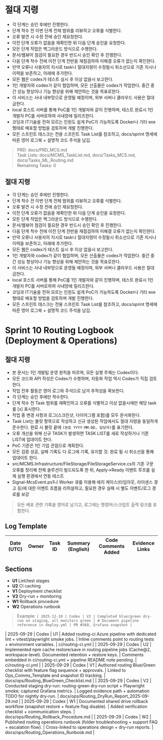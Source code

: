 # 절대 지령
- 각 단계는 승인 후에만 진행한다.
- 단계 착수 전 이번 단계 전체 범위를 리뷰하고 오류를 식별한다.
- 오류 발견 시 수정 전에 승인 재요청한다.
- 이전 단계 오류가 없음을 재확인한 뒤 다음 단계 승인을 요청한다.
- 모든 단계 작업은 백그라운드 방식으로 수행한다.
- 문서/웹뷰어 점검이 필요한 경우 반드시 승인 확인 후 진행한다.
- 다음 단계 착수 전에 이전 단계 전반을 재점검하여 미해결 오류가 없는지 확인한다.
- 만약 오류나 사용자의 지시로 task나 절대지령이 수정될시 취소선으로 기존 지시나 이력을 보존하고, 아래에 추가한다.
- 모든 웹은 codex가 테스트 실시 후 이상 없을시 보고한다.
- 1인 개발자와 codex가 같이 협업하며, 모든 산출물은 codex가 작업한다. 중간 중간 성능 향상이나 기능 향상을 위해 제안하는 것을 목표로한다.
- 이 서비스는 사내 내부망으로 운영될 예정이며, 외부 서버나 클라우드 사용은 절대 금한다.
- local 호스트 서버를 통해 PoC를 1인 개발자와 같이 진행하며, 테스트 완료시 1인 개발자 PC를 서버로하여 사내망에 릴리즈한다.
- 코딩과 IT기술을 전혀 모르는 인원도 쉽게 PoC가 가능하도록 Docker나 기타 exe 형태로 배포할 방법을 검토하며 개발 진행한다.
- 모든 스프린트 태스크는 전용 스프린트 Task List를 참조하고, docs/sprint 명세에 따른 영어 로그북 + 설명적 코드 주석을 남김.

> PRD: docs/PRD_MCS.md  
> Task Lists: docs/MCMS_TaskList.md, docs/Tasks_MCS.md, docs/Tasks_ML_Routing.md  
> Remaining Tasks: 0

## 절대 지령
- 각 단계는 승인 후에만 진행한다.
- 단계 착수 전 이번 단계 전체 범위를 리뷰하고 오류를 식별한다.
- 오류 발견 시 수정 전에 승인 재요청한다.
- 이전 단계 오류가 없음을 재확인한 뒤 다음 단계 승인을 요청한다.
- 모든 단계 작업은 백그라운드 방식으로 수행한다.
- 문서/웹뷰어 점검이 필요한 경우 반드시 승인 확인 후 진행한다.
- 다음 단계 착수 전에 이전 단계 전반을 재점검하여 미해결 오류가 없는지 확인한다.
- 만약 오류나 사용자의 지시로 task나 절대지령이 수정될시 취소선으로 기존 지시나 이력을 보존하고, 아래에 추가한다.
- 모든 웹은 codex가 테스트 실시 후 이상 없을시 보고한다.
- 1인 개발자와 codex가 같이 협업하며, 모든 산출물은 codex가 작업한다. 중간 중간 성능 향상이나 기능 향상을 위해 제안하는 것을 목표로한다.
- 이 서비스는 사내 내부망으로 운영될 예정이며, 외부 서버나 클라우드 사용은 절대 금한다.
- local 호스트 서버를 통해 PoC를 1인 개발자와 같이 진행하며, 테스트 완료시 1인 개발자 PC를 서버로하여 사내망에 릴리즈한다.
- 코딩과 IT기술을 전혀 모르는 인원도 쉽게 PoC가 가능하도록 Docker나 기타 exe 형태로 배포할 방법을 검토하며 개발 진행한다.
- 모든 스프린트 태스크는 전용 스프린트 Task List를 참조하고, docs/sprint 명세에 따른 영어 로그북 + 설명적 코드 주석을 남김.
# Sprint 10 Routing Logbook (Deployment & Operations)

## 절대 지령
- 본 문서는 1인 개발팀 운영 원칙을 따르며, 모든 실행 주체는 Codex이다.
- 모든 코드와 API 작성은 Codex가 수행하며, 자동화 작업 역시 Codex가 직접 검토한다.
- 작업 전후 활동은 영어 로그와 주석으로 남겨 추적성을 확보한다.
- 각 단계는 승인 후에만 착수한다.
- 단계 착수 전 Task 범위를 재확인하고 오류를 식별하고 이상 없을시에만 해당 task를 [x] 표시한다.
- 작업 중 변경 사항과 로그(스크린샷, 다이어그램 포함)를 모두 문서화한다.
- Task List는 불릿 항목으로 작성하고 신규 생성된 작업에서도 절대 지령을 동일하게 준수한다. 완료 시 불릿 끝에 `(완료 YYYY-MM-DD, 담당자)`를 표기한다.
- 오류 개선을 위해 신규 TASK가 발생하면 TASK LIST를 새로 작성하거나 기존 LIST에 업데이트 한다.
- PoC 기준은 1인 기업 관점으로 계획한다.
- 모든 검증 성공, 실패 기록도 다 로그에 기록, 유지할 것. 완료 될 시 취소선을 통해 업데이트 한다.
- src/MCMS.Infrastructure/FileStorage/FileStorageService.cs의 기존 구문 오류를 정리해 전체 솔루션이 빌드되도록 한 뒤, Apply→Ready 이벤트 루프를 실제 실행 환경에서 연동 테스트
- Signal-McsEvent.ps1나 Worker 큐를 이용해 에지 케이스(타임아웃, 라이센스 경고 등)에 대한 이벤트 흐름을 리허설하고, 필요한 경우 실패 시 별도 이벤트/로그 경로를 보강

> 모든 배포 관련 기록을 영어로 남기고, 로그에는 명령어/스크립트 출력 링크를 포함한다.

## Log Template
| Date (UTC) | Owner | Task ID | Summary (English) | Code Comments Added | Evidence Links |
| --- | --- | --- | --- | --- | --- |

## Sections
- **U1** Lint/test stages
- **U2** CI caching
- **V1** Deployment checklist
- **V2** Dry-run + monitoring
- **W1** Rollback procedure
- **W2** Operations runbook

> Example: `| 2025-12-10 | Codex | V2 | Completed blue/green dry-run on staging, all monitors green | # Document pipeline reference in deploy.yml | PR #360, Grafana snapshot |`




| 2025-09-29 | Codex | U1 | Added routing-ci Azure pipeline with dedicated lint + vitest/playwright smoke jobs. | Inline comments point to routing tests + environment variables. | ci/routing-ci.yml |
| 2025-09-29 | Codex | U2 | Implemented npm cache restore/save in routing pipeline jobs (Cache@2, workspace-level). Documented retention + restore keys. | Comments embedded in ci/routing-ci.yml + pipeline README note pending. | ci/routing-ci.yml |
| 2025-09-29 | Codex | V1 | Authored routing Blue/Green checklist with feature flag sequence + approvals. | Linked to Ops_Comms_Template and snapshot ID tracking. | docs/ops/Routing_BlueGreen_Checklist.md |
| 2025-09-29 | Codex | V2 | Conducted staging dry-run: routing-green dry-run script + Playwright smoke; captured Grafana metrics. | Logged evidence path + automation TODO for nightly dry-run. | docs/ops/Routing_DryRun_Report_2025-09-29.md |
| 2025-09-29 | Codex | W1 | Documented shared drive rollback workflow (snapshot restore + feature flag disable). | Added verification checklist + communication steps. | docs/ops/Routing_Rollback_Procedure.md |
| 2025-09-29 | Codex | W2 | Published routing operations runbook (folder troubleshooting + support FAQ + escalation flow). | Cross-linked to operations design + dry-run reports. | docs/ops/Routing_Operations_Runbook.md |

